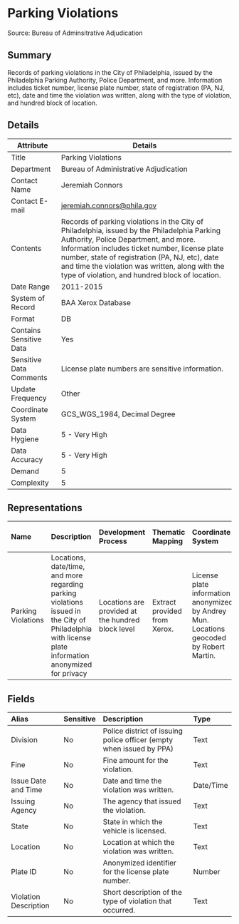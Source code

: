 # Parking Violations

Source: Bureau of Adminsitrative Adjudication

Summary
--------------------------
Records of parking violations in the City of Philadelphia, issued by the Philadelphia Parking Authority, Police Department, and more. Information includes ticket number, license plate number, state of registration (PA, NJ, etc), date and time the violation was written, along with the type of violation, and hundred block of location.


Details
-----------------

| Attribute | Details |
| ---------- |--------------|
| Title | Parking Violations |
| Department | Bureau of Administrative Adjudication |
| Contact Name | Jeremiah Connors |
| Contact E-mail | jeremiah.connors@phila.gov |
| Contents | Records of parking violations in the City of Philadelphia, issued by the Philadelphia Parking Authority, Police Department, and more. Information includes ticket number, license plate number, state of registration (PA, NJ, etc), date and time the violation was written, along with the type of violation, and hundred block of location.|
| Date Range | 2011-2015 |
| System of Record | BAA Xerox Database |
| Format | DB |
| Contains Sensitive Data	| Yes |
| Sensitive Data Comments	| License plate numbers are sensitive information. |
| Update Frequency | Other |
| Coordinate System	| GCS_WGS_1984, Decimal Degree |
| Data Hygiene | 5 - Very High |
| Data Accuracy | 5 - Very High |
| Demand | 5 |
| Complexity | 5 |


Representations
---------------------

|Name|Description|Development Process|Thematic Mapping|Coordinate System|Date Range|ETL File Name|Update Frequency|Classification|Status|Endpoints|Details|
|:----|:-------------------|:------------|:-----|:-----|:-----|:-----|:-----|:-----|:-----|:-----|:-----|
|Parking Violations |	Locations, date/time, and more regarding parking violations issued in the City of Philadelphia with license plate information anonymized for privacy | Locations are provided at the hundred block level | Extract provided from Xerox. | License plate information anonymized by Andrey Mun. Locations geocoded by Robert Martin. |	GCS_WGS_1984, Decimal Degree | January 2012 through March 2015 | Archive | Public	| In Development | [view](https://phl.knackhq.com/inventory#home/datasetdetails/5543865c20583086178c4eda/representationdetails/5565fec41e1c191b0dbd5684)

Fields
--------------------------

|Alias|Sensitive|Description|Type|
|:----|:-------------------|:------------|:------------|
Division|	No | Police district of issuing police officer (empty when issued by PPA) | Text |
Fine|	No | Fine amount for the violation. |	Text |
Issue Date and Time	|No	|Date and time the violation was written.	|Date/Time	|
Issuing Agency|	No|	The agency that issued the violation.	|Text	|
State	|No	|State in which the vehicle is licensed.	|Text	|
Location|	No|	Location at which the violation was written.	|Text	|
Plate ID|	No|	Anonymized identifier for the license plate number.	|Number	|
Violation Description|	No|	Short description of the type of violation that occurred.	|Text |

